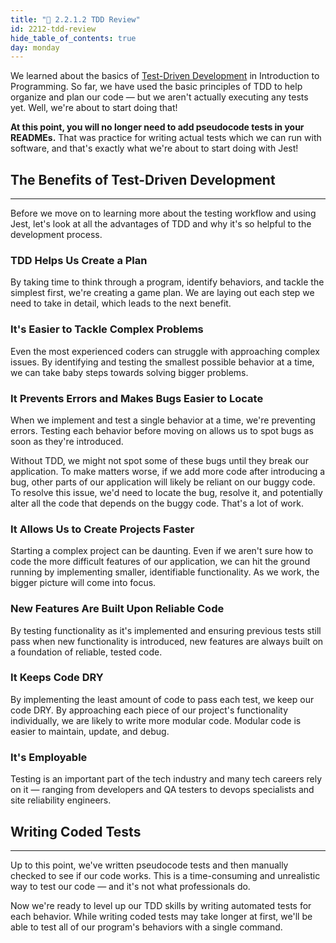 ```yaml
---
title: "📓 2.2.1.2 TDD Review"
id: 2212-tdd-review
hide_table_of_contents: true
day: monday
---
```


We learned about the basics of [Test-Driven Development](https://old.learnhowtoprogram.com/lessons/overview-of-test-driven-development-tdd-with-text-analyzer) in Introduction to Programming. So far, we have used the basic principles of TDD to help organize and plan our code — but we aren't actually executing any tests yet. Well, we're about to start doing that!

**At this point, you will no longer need to add pseudocode tests in your READMEs.** That was practice for writing actual tests which we can run with software, and that's exactly what we're about to start doing with Jest!

## The Benefits of Test-Driven Development
---

Before we move on to learning more about the testing workflow and using Jest, let's look at all the advantages of TDD and why it's so helpful to the development process.

### TDD Helps Us Create a Plan

By taking time to think through a program, identify behaviors, and tackle the simplest first, we're creating a game plan. We are laying out each step we need to take in detail, which leads to the next benefit.

### It's Easier to Tackle Complex Problems

Even the most experienced coders can struggle with approaching complex issues. By identifying and testing the smallest possible behavior at a time, we can take baby steps towards solving bigger problems.

### It Prevents Errors and Makes Bugs Easier to Locate

When we implement and test a single behavior at a time, we're preventing errors. Testing each behavior before moving on allows us to spot bugs as soon as they're introduced.

Without TDD, we might not spot some of these bugs until they break our application. To make matters worse, if we add more code after introducing a bug, other parts of our application will likely be reliant on our buggy code. To resolve this issue, we'd need to locate the bug, resolve it, and potentially alter all the code that depends on the buggy code. That's a lot of work.

### It Allows Us to Create Projects Faster

Starting a complex project can be daunting. Even if we aren't sure how to code the more difficult features of our application, we can hit the ground running by implementing smaller, identifiable functionality. As we work, the bigger picture will come into focus.

### New Features Are Built Upon Reliable Code

By testing functionality as it's implemented and ensuring previous tests still pass when new functionality is introduced, new features are always built on a foundation of reliable, tested code.

### It Keeps Code DRY

By implementing the least amount of code to pass each test, we keep our code DRY. By approaching each piece of our project's functionality individually, we are likely to write more modular code. Modular code is easier to maintain, update, and debug.

### It's Employable

Testing is an important part of the tech industry and many tech careers rely on it — ranging from developers and QA testers to devops specialists and site reliability engineers.

## Writing Coded Tests
---

Up to this point, we've written pseudocode tests and then manually checked to see if our code works. This is a time-consuming and unrealistic way to test our code — and it's not what professionals do. 

Now we're ready to level up our TDD skills by writing automated tests for each behavior. While writing coded tests may take longer at first, we'll be able to test all of our program's behaviors with a single command.
